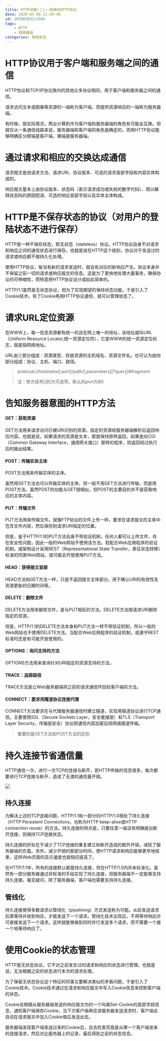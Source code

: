 ```yaml
---
title: HTTP详解(二)——简单的HTTP协议
date: 2020-03-09 21:39:40
id: 20200309213940
tags: 
	- HTTP
	- 网络基础
categories: 网络安全
---
```


# HTTP协议用于客户端和服务端之间的通信

HTTP协议和TCP/IP协议族内的其他众多协议相同，用于客户端和服务器之间的通信。

请求访问文本或图像等资源的一端称为客户端，而提供资源响应的一端称为服务器端。

有时候，按实际情况，两台计算机作为客户端和服务器端的角色有可能会互换。但就仅从一条通信线路来说，服务器端和客户端的角色是确定的，而用HTTP协议能够明确区分那端是客户端，哪端是服务器端。

# 通过请求和相应的交换达成通信

请求报文是由请求方法、请求URI、协议版本、可选的请求首部字段和内容实体构成的。

响应报文基本上由协议版本、状态码（表示请求成功或失败的数字代码）、用以解释状态码的原因短语、可选的响应首部字段以及实体主体构成。

# HTTP是不保存状态的协议（对用户的登陆状态不进行保存）

HTTP是一种不保存状态，即无状态（stateless）协议。HTTP协议自身不对请求和响应之间的通信状态进行保存。也就是说在HTTP这个级别，协议对于发送过的请求或响应都不做持久化处理。

使用HTTP协议，每当有新的请求发送时，就会有对应的新响应产生。协议本身并不保留之前一切的请求或响应报文的信息。这是为了更快地处理大量事务，确保协议的可伸缩性，而特意把HTTP协议设计成如此简单的。

HTTP/1.1虽然是无状态协议，但为了实现期望的保持状态功能，于是引入了Cookie技术。有了Cookie再用HTTP协议通信，就可以管理状态了。

# 请求URL定位资源

在WWW上，每一信息资源都有统一的且在网上唯一的地址，该地址就叫URL（Uniform Resource Locator,统一资源定位符），它是WWW的统一资源定位标志，就是指网络地址。

URL由三部分组成：资源类型、存放资源的主机域名、资源文件名。也可认为由四部分组成：协议、主机、端口、路径。

> protocal://hostname[:port]/path/[;parameters][?query]#fragment
>
> 注：带方括号[]的为可选项，默认的port为80

# 告知服务器意图的HTTP方法

#### GET：获取资源

GET方法用来请求访问已被URI识别的资源。指定的资源经服务器端解析后返回响应内容。也就是说，如果请求的资源是文本，那就保持原样返回，如果是向CGI（Common Gateway Interface，通用网关接口）那样的程序，则返回经过执行后的输出结果。

#### POST：传输实体主体

POST方法用来传输实体的主体。

虽然用GET方法也可以传输实体的主体，但一般不用GET方法进行传输，而是用POST方法。虽然POST的功能与GET很相似，但POST的主要目的并不是获取响应的主体内容。

#### PUT：传输文件

PUT方法用来传输文件。就像FTP协议的文件上传一样，要求在请求报文的主体中包含文件内容，然后保存到请求URI指定的位置。

但是，鉴于HTTP/1.1的PUT方法自身不带验证机制，任何人都可以上传文件，存在安全性问题，因此一般的Web网站不使用该方法。若配合Web应用程序的验证机制，或架构设计采用REST（Representational State Transfer，表征状态转移）标准的同类Web网站，就可能会开放使用PUT方法。

#### HEAD：获得报文首部

HEAD方法和GET方法一样，只是不返回报文主体部分。用于确认URI的有效性及资源更新的日期时间等。

#### DELETE：删除文件

DELETE方法用来删除文件，是与PUT相反的方法。DELETE方法按请求URI删除指定的资源。

但是，HTTP/1.1的DELETE方法本身和PUT方法一样不带验证机制，所以一般的Web网站也不使用DELETE方法，当配合Web应用程序的验证机制，或遵守REST标准时还是有可能开放使用的。

#### OPTIONS：询问支持的方法

OPTIONS方法用来查询针对URI指定的资源支持的方法。

#### TRACE：追踪路径

TRACE方法是让Web服务器端将之前的请求通信环回给客户端的方法。

#### CONNECT：要求用隧道协议连接代理

CONNECT方法要求在与代理服务器通信时建立隧道，实现用隧道协议进行TCP通信。主要使用SSL（Secure Sockets Layer，安全套接层）和TLS（Transport Layer Security，传输层安全）协议把通信内容加密后经网络隧道传输。

> 重要的是GET方法和POST方法的区别

# 持久连接节省通信量

HTTP通信一次，进行一次TCP的连接与断开，若HTTP传输的信息很多，每次都要进行TCP连接与断开，造成了无谓的通信量开销。

![](https://superj.oss-cn-beijing.aliyuncs.com/20200309215518.png)

## 持久连接

为解决上述的TCP连接问题，HTTP/1.1和一部分的HTTP/1.0相处了持久连接（HTTP Persistent Connections，也称为HTTP keep-alive或HTTP connection reuse）的方法。持久连接的特点是，只要任意一端没有明确提出断开连接，则保持TCP连接状态。

持久连接的好处在于减少了TCP连接的重复建立和断开造成的额外开销，减轻了服务器端的负载。另外，减少开销的那部分时间，使HTTP请求和响应能够更早地结束，这样Web页面的显示速度也就相应提高了。

在HTTP/1.1中，所有的连接默认都是持久连接，但在HTTP/1.0内并未标准化。虽然有一部分服务器通过非标准的手段实现了持久连接，但服务器端不一定能够支持持久连接。毫无疑问，除了服务器端，客户端也需要支持持久连接。

## 管线化

持久连接使得多数请求以管线化（pipelining）方式发送称为可能。从前发送请求后需等待并收到响应，才能发送下一个请求。管线化技术出现后，不用等待响应亦可直接发送下一个请求。这样就能够做到同时并行发送多个请求，而不需要一个接一个地等待响应了。

# 使用Cookie的状态管理

HTTP是无状态协议，它不对之前发生过的请求和响应的状态进行管理。也就是说，无法根据之前的状态进行本次的请求处理。

为了保留无状态协议这个特征的同事又要解决类似的矛盾问题，于是引入了Cookie技术。Cookie技术通过在请求和响应报文中写入Cookie信息来控制客户端的状态。

Cookie会根据从服务器端发送的响应报文内的一个叫做Set-Cookie的首部字段信息，通知客户端保存Cookie。当下次客户端再往该服务器发送请求时，客户端会自动在请求报文中加入Cookie值后发送出去。

服务器端发现客户端发送过来的Cookie后，会去检查究竟是从哪一个客户端发来的连接请求，然后对比服务器上的记录，最后得到之前的状态信息。